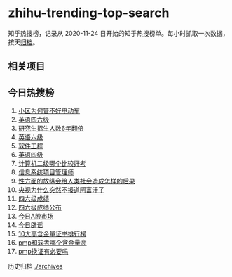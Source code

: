 # zhihu-trending-top-search

知乎热搜榜，记录从 2020-11-24
日开始的知乎热搜榜单。每小时抓取一次数据，按天[归档](./archives)。

## 相关项目

## 今日热搜榜

<!-- BEGIN -->
<!-- 最后更新时间 Wed Feb 28 2024 14:10:00 GMT+0800 (China Standard Time) -->

1. [小区为何管不好电动车](https://www.zhihu.com/search?q=小区为何管不好电动车)
1. [英语四六级](https://www.zhihu.com/search?q=英语四六级)
1. [研究生招生人数6年翻倍](https://www.zhihu.com/search?q=研究生招生人数6年翻倍)
1. [英语六级](https://www.zhihu.com/search?q=英语六级)
1. [软件工程](https://www.zhihu.com/search?q=软件工程)
1. [英语四级](https://www.zhihu.com/search?q=英语四级)
1. [计算机二级哪个比较好考](https://www.zhihu.com/search?q=计算机二级哪个比较好考)
1. [信息系统项目管理师](https://www.zhihu.com/search?q=信息系统项目管理师)
1. [性方面的放纵会给人类社会造成怎样的后果](https://www.zhihu.com/search?q=性方面的放纵会给人类社会造成怎样的后果)
1. [央视为什么突然不报道阿富汗了](https://www.zhihu.com/search?q=央视为什么突然不报道阿富汗了)
1. [四六级成绩](https://www.zhihu.com/search?q=四六级成绩)
1. [四六级成绩公布](https://www.zhihu.com/search?q=四六级成绩公布)
1. [今日A股市场](https://www.zhihu.com/search?q=今日A股市场)
1. [今日辟谣](https://www.zhihu.com/search?q=今日辟谣)
1. [10大高含金量证书排行榜](https://www.zhihu.com/search?q=10大高含金量证书排行榜)
1. [pmp和软考哪个含金量高](https://www.zhihu.com/search?q=pmp和软考哪个含金量高)
1. [pmp换证有必要吗](https://www.zhihu.com/search?q=pmp换证有必要吗)

<!-- END -->

历史归档 [./archives](./archives)
